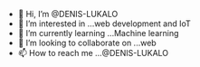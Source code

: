 - 👋 Hi, I’m @DENIS-LUKALO
- 👀 I’m interested in ...web development and IoT
- 🌱 I’m currently learning ...Machine learning
- 💞️ I’m looking to collaborate on ...web
- 📫 How to reach me ...@DENIS-LUKALO 

<!---
DENIS-LUKALO/DENIS-LUKALO is a ✨ special ✨ repository because its `README.md` (this file) appears on your GitHub profile.
You can click the Preview link to take a look at your changes.
--->

